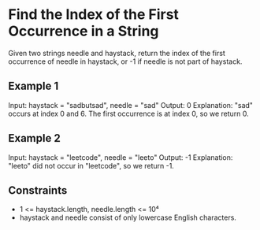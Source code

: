 # Find the Index of the First Occurrence in a String

Given two strings needle and haystack, return the index of the first occurrence of needle in haystack, or -1 if needle is not part of haystack.

## Example 1

Input: haystack = "sadbutsad", needle = "sad"
Output: 0
Explanation: "sad" occurs at index 0 and 6.
The first occurrence is at index 0, so we return 0.

## Example 2

Input: haystack = "leetcode", needle = "leeto"
Output: -1
Explanation: "leeto" did not occur in "leetcode", so we return -1.

## Constraints

- 1 <= haystack.length, needle.length <= 10⁴
- haystack and needle consist of only lowercase English characters.
